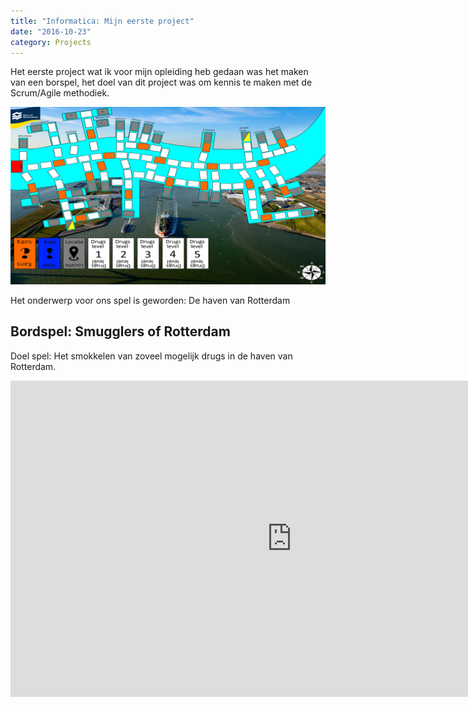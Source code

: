 ```yaml
---
title: "Informatica: Mijn eerste project"
date: "2016-10-23"
category: Projects
---
```



Het eerste project wat ik voor mijn opleiding heb gedaan was het maken van een borspel, het doel van dit project was om kennis te maken met de Scrum/Agile methodiek.

![Borspel smugglers of Rotterdam](../Mijn-eerste-project-bij-informatica/bordspel.png)

Het onderwerp voor ons spel is geworden: De haven van Rotterdam

## Bordspel: Smugglers of Rotterdam
Doel spel: Het smokkelen van zoveel mogelijk drugs in de haven van Rotterdam.

<iframe width="900" height="506" src="https://www.youtube.com/embed/xsx6hSirarM" frameborder="0" allow="accelerometer; autoplay; encrypted-media; gyroscope; picture-in-picture" allowfullscreen></iframe>